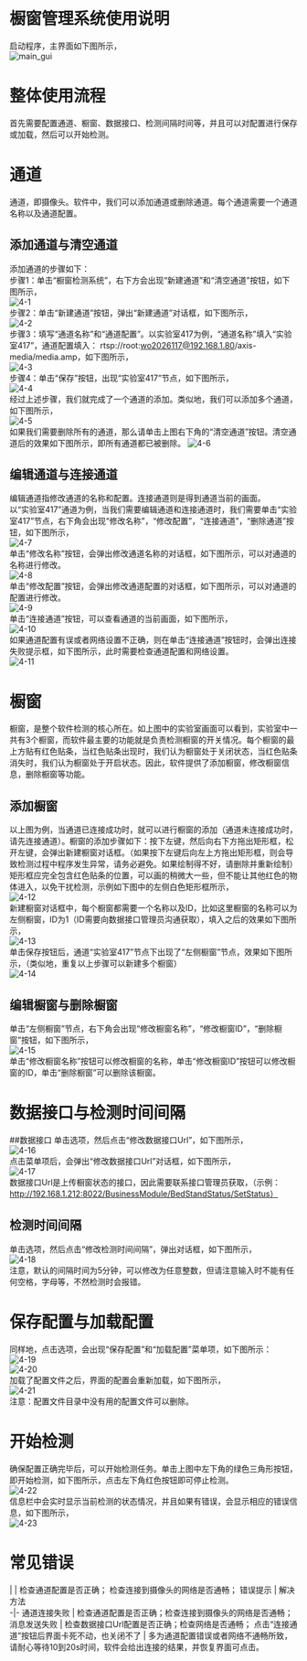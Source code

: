 # 橱窗管理系统使用说明
启动程序，主界面如下图所示，  
![main_gui](main_gui.png)  

# 整体使用流程
首先需要配置通道、橱窗、数据接口、检测间隔时间等，并且可以对配置进行保存或加载，然后可以开始检测。

# 通道
通道，即摄像头。软件中，我们可以添加通道或删除通道。每个通道需要一个通道名称以及通道配置。
## 添加通道与清空通道
添加通道的步骤如下：  
步骤1：单击“橱窗检测系统”，右下方会出现“新建通道”和“清空通道”按钮，如下图所示，  
![4-1](4-1.png)  
步骤2：单击“新建通道”按钮，弹出“新建通道”对话框，如下图所示，  
![4-2](4-2.png)  
步骤3：填写“通道名称”和“通道配置”。以实验室417为例，“通道名称”填入“实验室417”，通道配置填入：
rtsp://root:wo2026117@192.168.1.80/axis-media/media.amp，如下图所示，  
![4-3](4-3.png)  
步骤4：单击“保存”按钮，出现“实验室417”节点，如下图所示，  
![4-4](4-4.png)  
经过上述步骤，我们就完成了一个通道的添加。类似地，我们可以添加多个通道，如下图所示，  
![4-5](4-5.png)  
如果我们需要删除所有的通道，那么请单击上图右下角的“清空通道”按钮。清空通道后的效果如下图所示，即所有通道都已被删除。
![4-6](4-6.png)  

## 编辑通道与连接通道
编辑通道指修改通道的名称和配置。连接通道则是得到通道当前的画面。  
以“实验室417”通道为例，当我们需要编辑通道和连接通道时，我们需要单击“实验室417”节点，右下角会出现“修改名称”，“修改配置”，“连接通道”，“删除通道”按钮，如下图所示，  
![4-7](4-7.png)  
单击“修改名称”按钮，会弹出修改通道名称的对话框，如下图所示，可以对通道的名称进行修改。  
![4-8](4-8.png)  
单击“修改配置”按钮，会弹出修改通道配置的对话框，如下图所示，可以对通道的配置进行修改。  
![4-9](4-9.png)  
单击“连接通道”按钮，可以查看通道的当前画面，如下图所示，  
![4-10](4-10.png)  
如果通道配置有误或者网络设置不正确，则在单击“连接通道”按钮时，会弹出连接失败提示框，如下图所示，此时需要检查通道配置和网络设置。  
![4-11](4-11.png)

# 橱窗
橱窗，是整个软件检测的核心所在。如上图中的实验室画面可以看到，实验室中一共有3个橱窗，而软件最主要的功能就是负责检测橱窗的开关情况。每个橱窗的最上方贴有红色贴条，当红色贴条出现时，我们认为橱窗处于关闭状态，当红色贴条消失时，我们认为橱窗处于开启状态。因此，软件提供了添加橱窗，修改橱窗信息，删除橱窗等功能。  
## 添加橱窗
以上图为例，当通道已连接成功时，就可以进行橱窗的添加（通道未连接成功时，请先连接通道）。橱窗的添加步骤如下：按下左键，然后向右下方拖出矩形框，松开左键，会弹出新建橱窗对话框。（如果按下左键后向左上方拖出矩形框，则会导致检测过程中程序发生异常，请务必避免。如果绘制得不好，请删除并重新绘制）矩形框应完全包含红色贴条的位置，可以画的稍微大一些，但不能让其他红色的物体进入，以免干扰检测，示例如下图中的左侧白色矩形框所示，  
![4-12](4-12.png)  
新建橱窗对话框中，每个橱窗都需要一个名称以及ID，比如这里橱窗的名称可以为左侧橱窗，ID为1（ID需要向数据接口管理员沟通获取），填入之后的效果如下图所示，  
![4-13](4-13.png)  
单击保存按钮后，通道“实验室417”节点下出现了“左侧橱窗”节点，效果如下图所示，（类似地，重复以上步骤可以新建多个橱窗）  
![4-14](4-14.png)  
## 编辑橱窗与删除橱窗
单击“左侧橱窗”节点，右下角会出现“修改橱窗名称”，“修改橱窗ID”，“删除橱窗”按钮，如下图所示，  
![4-15](4-15.png)  
单击“修改橱窗名称”按钮可以修改橱窗的名称，单击“修改橱窗ID”按钮可以修改橱窗的ID，单击“删除橱窗”可以删除该橱窗。  

# 数据接口与检测时间间隔
##数据接口
单击选项，然后点击“修改数据接口Url”，如下图所示，  
![4-16](4-16.png)  
点击菜单项后，会弹出“修改数据接口Url”对话框，如下图所示，  
![4-17](4-17.png)  
数据接口Url是上传橱窗状态的接口，因此需要联系接口管理员获取，（示例：http://192.168.1.212:8022/BusinessModule/BedStandStatus/SetStatus）  

## 检测时间间隔
单击选项，然后点击“修改检测时间间隔”，弹出对话框，如下图所示，  
![4-18](4-18.png)  
注意，默认的间隔时间为5分钟，可以修改为任意整数，但请注意输入时不能有任何空格，字母等，不然检测时会报错。  

# 保存配置与加载配置
同样地，点击选项，会出现“保存配置”和“加载配置”菜单项，如下图所示：  
![4-19](4-19.png)   
![4-20](4-20.png)   
加载了配置文件之后，界面的配置会重新加载，如下图所示，  
![4-21](4-21.png)  
注意：配置文件目录中没有用的配置文件可以删除。  

# 开始检测
确保配置正确完毕后，可以开始检测任务。单击上图中左下角的绿色三角形按钮，即开始检测，如下图所示，点击左下角红色按钮即可停止检测。  
![4-22](4-22.png)  
信息栏中会实时显示当前检测的状态情况，并且如果有错误，会显示相应的错误信息，如下图所示，  
![4-23](4-23.png)  

# 常见错误
| 
 | 检查通道配置是否正确；
检查连接到摄像头的网络是否通畅；
错误提示  | 解决方法  
-|-
通道连接失败 | 检查通道配置是否正确；检查连接到摄像头的网络是否通畅；
消息发送失败 | 检查数据接口Url配置是否正确；检查网络是否通畅；
点击“连接通道”按钮后界面卡死不动，也关闭不了 | 多为通道配置错误或者网络不通畅所致，请耐心等待10到20s时间，软件会给出连接的结果，并恢复界面可点击。 